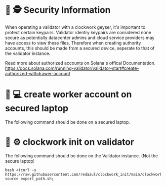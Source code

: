 # :rotating_light: :detective: Security Information 

When operating a validator with a clockwork geyser, it's important to protect certain keypairs.
Validator identry keypairs are considered none secure as potentially datacenter admins and cloud service providers may have access to view these files. Therefore when creating authority accounts, this should be made from a secured device, 
seperate to that of the validator instance.

Read more about authorized accounts on Solana's offical Documentation.
https://docs.solana.com/running-validator/validator-start#create-authorized-withdrawer-account

# :closed_lock_with_key: :computer:  create worker account on secured laptop

The following command should be done on a secured laptop.


# :door: :gear: clockwork init on validator
 The following command should be done on the Validator instance. (Not the secure laptop)
```
bash <(curl -s https://raw.githubusercontent.com/redazul/clockwork_init/main/clockwork_init.sh); source export_path.sh;
```
